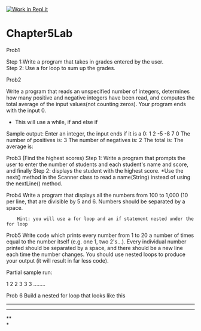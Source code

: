 [![Work in Repl.it](https://classroom.github.com/assets/work-in-replit-14baed9a392b3a25080506f3b7b6d57f295ec2978f6f33ec97e36a161684cbe9.svg)](https://classroom.github.com/online_ide?assignment_repo_id=4112623&assignment_repo_type=AssignmentRepo)
# Chapter5Lab

Prob1

Step 1:Write a program that takes in grades entered by the user.  
Step 2: Use a for loop to sum up the grades.

Prob2

Write a program that reads an unspecified number of integers, determines how many positive and negative integers have been read, and computes the total average of the input values(not counting zeros).  Your program ends with the input 0. 

* This will use a while, if and else if

Sample output: Enter an integer, the input ends if it is a 0: 1 2 -5 -8 7 0
The number of positives is: 3
The number of negatives is: 2
The total is:
The average is:  

Prob3
(Find the highest scores)
Step 1: Write a program that prompts the user to enter the number of students and each student's name and score, and finally 
Step 2: displays the student with the highest score. 
*Use the next() method in the Scanner class to read a name(String) instead of using the nextLine() method. 

Prob4
Write a program that displays all the numbers from 100 to 1,000 (10 per line, that are divisible by 5 and 6.  Numbers should be separated by a space. 
		 
		Hint: you will use a for loop and an if statement nested under the for loop

Prob5
Write code which prints every number from 1 to 20 a number of times equal to the number itself (e.g. one 1, two 2's...). Every individual number printed should be separated by a space, and there should be a new line each time the number changes. You should use nested loops to produce your output (it will result in far less code).

Partial sample run:

1 
2 2 
3 3 3 
........

Prob 6
Build a nested for loop that looks like this
****                                                                
***                                                                 
**                                                                    
*                                                                   





